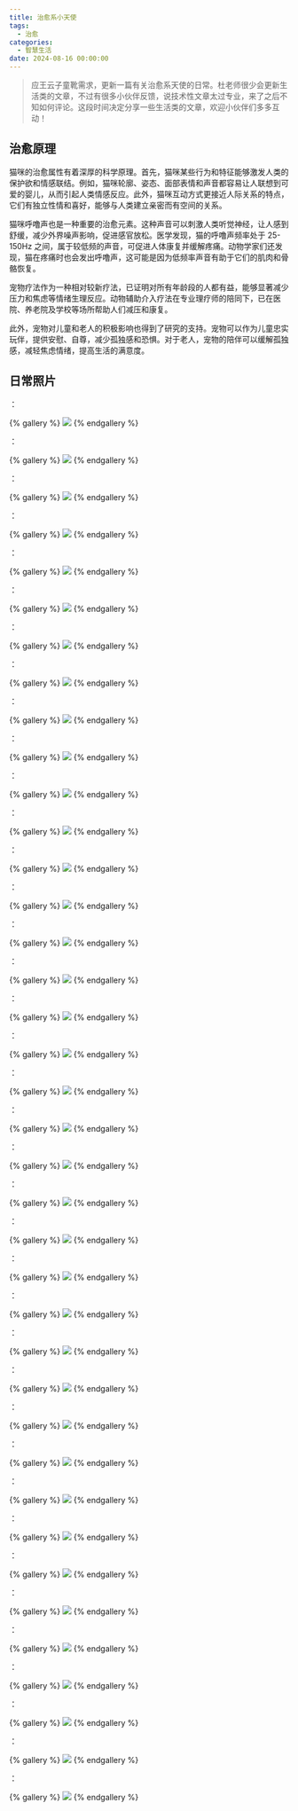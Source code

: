 ```yaml
---
title: 治愈系小天使
tags:
  - 治愈
categories:
  - 智慧生活
date: 2024-08-16 00:00:00
---
```


> 应王云子童靴需求，更新一篇有关治愈系天使的日常。杜老师很少会更新生活类的文章，不过有很多小伙伴反馈，说技术性文章太过专业，来了之后不知如何评论。这段时间决定分享一些生活类的文章，欢迎小伙伴们多多互动！

<!-- more -->

## 治愈原理

猫咪的治愈属性有着深厚的科学原理。首先，猫咪某些行为和特征能够激发人类的保护欲和情感联结。例如，猫咪轮廓、姿态、面部表情和声音都容易让人联想到可爱的婴儿，从而引起人类情感反应。此外，猫咪互动方式更接近人际关系的特点，它们有独立性情和喜好，能够与人类建立亲密而有空间的关系。

猫咪呼噜声也是一种重要的治愈元素。这种声音可以刺激人类听觉神经，让人感到舒缓，减少外界噪声影响，促进感官放松。医学发现，猫的呼噜声频率处于 25-150Hz 之间，属于较低频的声音，可促进人体康复并缓解疼痛。动物学家们还发现，猫在疼痛时也会发出呼噜声，这可能是因为低频率声音有助于它们的肌肉和骨骼恢复。

宠物疗法作为一种相对较新疗法，已证明对所有年龄段的人都有益，能够显著减少压力和焦虑等情绪生理反应。动物辅助介入疗法在专业理疗师的陪同下，已在医院、养老院及学校等场所帮助人们减压和康复。

此外，宠物对儿童和老人的积极影响也得到了研究的支持。宠物可以作为儿童忠实玩伴，提供安慰、自尊，减少孤独感和恐惧。对于老人，宠物的陪伴可以缓解孤独感，减轻焦虑情绪，提高生活的满意度。

## 日常照片

：

{% gallery %}
![](https://cdn.dusays.com/2024/08/738-1.jpg)
{% endgallery %}

：

{% gallery %}
![](https://cdn.dusays.com/2024/08/738-2.jpg)
{% endgallery %}

：

{% gallery %}
![](https://cdn.dusays.com/2024/08/738-3.jpg)
{% endgallery %}

：

{% gallery %}
![](https://cdn.dusays.com/2024/08/738-4.jpg)
{% endgallery %}

：

{% gallery %}
![](https://cdn.dusays.com/2024/08/738-5.jpg)
{% endgallery %}

：

{% gallery %}
![](https://cdn.dusays.com/2024/08/738-6.jpg)
{% endgallery %}

：

{% gallery %}
![](https://cdn.dusays.com/2024/08/738-7.jpg)
{% endgallery %}

：

{% gallery %}
![](https://cdn.dusays.com/2024/08/738-8.jpg)
{% endgallery %}

：

{% gallery %}
![](https://cdn.dusays.com/2024/08/738-9.jpg)
{% endgallery %}

：

{% gallery %}
![](https://cdn.dusays.com/2024/08/738-10.jpg)
{% endgallery %}

：

{% gallery %}
![](https://cdn.dusays.com/2024/08/738-11.jpg)
{% endgallery %}

：

{% gallery %}
![](https://cdn.dusays.com/2024/08/738-12.jpg)
{% endgallery %}

：

{% gallery %}
![](https://cdn.dusays.com/2024/08/738-13.jpg)
{% endgallery %}

：

{% gallery %}
![](https://cdn.dusays.com/2024/08/738-14.jpg)
{% endgallery %}

：

{% gallery %}
![](https://cdn.dusays.com/2024/08/738-15.jpg)
{% endgallery %}

：

{% gallery %}
![](https://cdn.dusays.com/2024/08/738-16.jpg)
{% endgallery %}

：

{% gallery %}
![](https://cdn.dusays.com/2024/08/738-17.jpg)
{% endgallery %}

：

{% gallery %}
![](https://cdn.dusays.com/2024/08/738-18.jpg)
{% endgallery %}

：

{% gallery %}
![](https://cdn.dusays.com/2024/08/738-19.jpg)
{% endgallery %}

：

{% gallery %}
![](https://cdn.dusays.com/2024/08/738-20.jpg)
{% endgallery %}

：

{% gallery %}
![](https://cdn.dusays.com/2024/08/738-21.jpg)
{% endgallery %}

：

{% gallery %}
![](https://cdn.dusays.com/2024/08/738-22.jpg)
{% endgallery %}

：

{% gallery %}
![](https://cdn.dusays.com/2024/08/738-23.jpg)
{% endgallery %}

：

{% gallery %}
![](https://cdn.dusays.com/2024/08/738-24.jpg)
{% endgallery %}

：

{% gallery %}
![](https://cdn.dusays.com/2024/08/738-25.jpg)
{% endgallery %}

：

{% gallery %}
![](https://cdn.dusays.com/2024/08/738-26.jpg)
{% endgallery %}

：

{% gallery %}
![](https://cdn.dusays.com/2024/08/738-27.jpg)
{% endgallery %}

：

{% gallery %}
![](https://cdn.dusays.com/2024/08/738-28.jpg)
{% endgallery %}

：

{% gallery %}
![](https://cdn.dusays.com/2024/08/738-29.jpg)
{% endgallery %}

：

{% gallery %}
![](https://cdn.dusays.com/2024/08/738-30.jpg)
{% endgallery %}

：

{% gallery %}
![](https://cdn.dusays.com/2024/08/738-31.jpg)
{% endgallery %}

：

{% gallery %}
![](https://cdn.dusays.com/2024/08/738-32.jpg)
{% endgallery %}

：

{% gallery %}
![](https://cdn.dusays.com/2024/08/738-33.jpg)
{% endgallery %}

：

{% gallery %}
![](https://cdn.dusays.com/2024/08/738-34.jpg)
{% endgallery %}

：

{% gallery %}
![](https://cdn.dusays.com/2024/08/738-35.jpg)
{% endgallery %}

：

{% gallery %}
![](https://cdn.dusays.com/2024/08/738-36.jpg)
{% endgallery %}

：

{% gallery %}
![](https://cdn.dusays.com/2024/08/738-37.jpg)
{% endgallery %}

：

{% gallery %}
![](https://cdn.dusays.com/2024/08/738-38.jpg)
{% endgallery %}